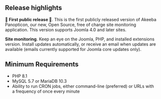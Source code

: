 ## Release highlights

**🚀 First public release 🥳**. This is the first publicly released version of Akeeba Panopticon, our new, Open Source, free of charge site monitoring application. This version supports Joomla 4.0 and later sites.

**Site monitoring**. Keep an eye on the Joomla, PHP, and installed extensions version. Install updates automatically, or receive an email when updates are available (emails currently supported for Joomla core updates only).

## Minimum Requirements

* PHP 8.1
* MySQL 5.7 or MariaDB 10.3
* Ability to run CRON jobs, either command-line (preferred) or URLs with a frequency of once every minute
